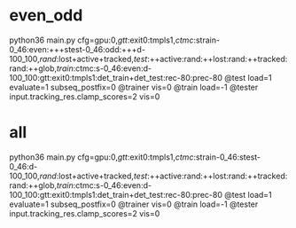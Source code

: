 # even_odd
python36 main.py cfg=gpu:0,_gtt_:exit0:tmpls1,_ctmc_:strain-0_46:even:+++stest-0_46:odd:+++d-100_100,_rand_:lost+active+tracked,_test_:++active:rand:++lost:rand:++tracked:rand:++glob,_train_:ctmc:s-0_46:even:d-100_100:gtt:exit0:tmpls1:det_train+det_test:rec-80:prec-80 @test load=1 evaluate=1 subseq_postfix=0 @trainer vis=0 @train load=-1 @tester input.tracking_res.clamp_scores=2 vis=0

# all
python36 main.py cfg=gpu:0,_gtt_:exit0:tmpls1,_ctmc_:strain-0_46:stest-0_46:d-100_100,_rand_:lost+active+tracked,_test_:++active:rand:++lost:rand:++tracked:rand:++glob,_train_:ctmc:s-0_46:even:d-100_100:gtt:exit0:tmpls1:det_train+det_test:rec-80:prec-80 @test load=1 evaluate=1 subseq_postfix=0 @trainer vis=0 @train load=-1 @tester input.tracking_res.clamp_scores=2 vis=0
